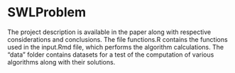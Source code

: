 # SWLProblem
The project description is available in the paper along with respective considerations and conclusions. 
The file functions.R contains the functions used in the input.Rmd file, which performs the algorithm calculations.
The “data” folder contains datasets for a test of the computation of various algorithms along with their solutions.
